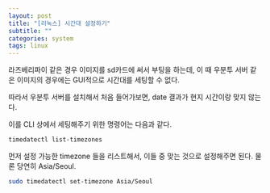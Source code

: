 ```yaml
---
layout: post
title: "[리눅스] 시간대 설정하기"
subtitle: ""
categories: system
tags: linux
---
```


라즈베리파이 같은 경우 이미지를 sd카드에 써서 부팅을 하는데, 이 때 우분투 서버 같은 이미지의 경우에는 GUI적으로 시간대를 세팅할 수 없다.

따라서 우분투 서버를 설치해서 처음 들어가보면, date 결과가 현지 시간이랑 맞지 않는다.

이를 CLI 상에서 세팅해주기 위한 명령어는 다음과 같다.

```bash
timedatectl list-timezones
```

먼저 설정 가능한 timezone 들을 리스트해서, 이들 중 맞는 것으로 설정해주면 된다. 물론 당연히 Asia/Seoul.

```bash
sudo timedatectl set-timezone Asia/Seoul
```

